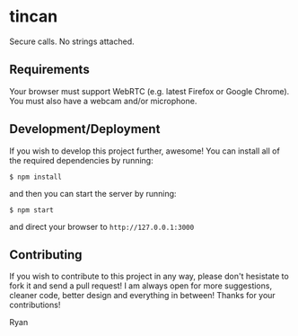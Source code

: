 # tincan

Secure calls. No strings attached.

## Requirements

Your browser must support WebRTC (e.g. latest Firefox or Google Chrome). You must also have a webcam and/or microphone.

## Development/Deployment

If you wish to develop this project further, awesome! You can install all of the required dependencies by running:

```$ npm install```

and then you can start the server by running:

```$ npm start```

and direct your browser to `http://127.0.0.1:3000`

## Contributing

If you wish to contribute to this project in any way, please don't hesistate to fork it and send a pull request!
I am always open for more suggestions, cleaner code, better design and everything in between! Thanks for your contributions!

Ryan